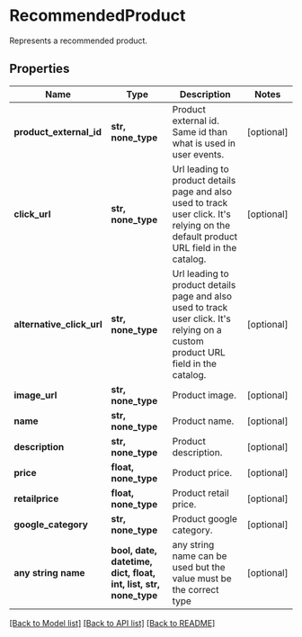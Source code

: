 # RecommendedProduct

Represents a recommended product.

## Properties
Name | Type | Description | Notes
------------ | ------------- | ------------- | -------------
**product_external_id** | **str, none_type** | Product external id. Same id than what is used in user events. | [optional] 
**click_url** | **str, none_type** | Url leading to product details page and also used to track user click. It&#39;s relying on the default product URL field in the catalog. | [optional] 
**alternative_click_url** | **str, none_type** | Url leading to product details page and also used to track user click. It&#39;s relying on a custom product URL field in the catalog. | [optional] 
**image_url** | **str, none_type** | Product image. | [optional] 
**name** | **str, none_type** | Product name. | [optional] 
**description** | **str, none_type** | Product description. | [optional] 
**price** | **float, none_type** | Product price. | [optional] 
**retailprice** | **float, none_type** | Product retail price. | [optional] 
**google_category** | **str, none_type** | Product google category. | [optional] 
**any string name** | **bool, date, datetime, dict, float, int, list, str, none_type** | any string name can be used but the value must be the correct type | [optional]

[[Back to Model list]](../README.md#documentation-for-models) [[Back to API list]](../README.md#documentation-for-api-endpoints) [[Back to README]](../README.md)


